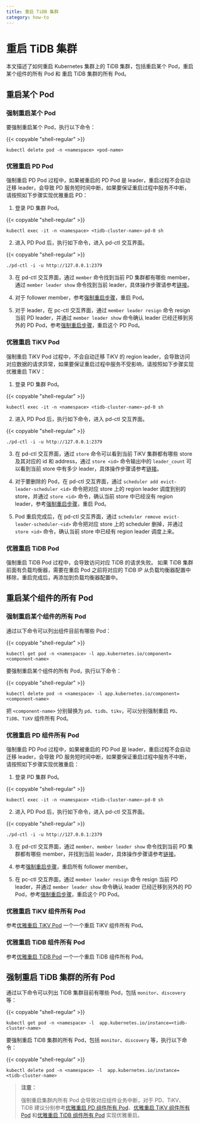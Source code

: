 ```yaml
---
title: 重启 TiDB 集群
category: how-to
---
```


# 重启 TiDB 集群

本文描述了如何重启 Kubernetes 集群上的 TiDB 集群，包括重启某个 Pod，重启某个组件的所有 Pod 和 重启 TiDB 集群的所有 Pod。

## 重启某个 Pod

### 强制重启某个 Pod

要强制重启某个 Pod，执行以下命令：

{{< copyable "shell-regular" >}}

```shell
kubectl delete pod -n <namespace> <pod-name>
```

### 优雅重启 PD Pod

强制重启 PD Pod 过程中，如果被重启的 PD Pod 是 leader，重启过程不会自动迁移 leader，会导致 PD 服务短时间中断，如果要保证重启过程中服务不中断，请按照如下步骤实现优雅重启 PD：

1. 登录 PD 集群 Pod。

{{< copyable "shell-regular" >}}

```shell
kubectl exec -it -n <namespace> <tidb-cluster-name>-pd-0 sh
```

2. 进入 PD Pod 后，执行如下命令，进入 pd-ctl 交互界面。

{{< copyable "shell-regular" >}}

```shell
./pd-ctl -i -u http://127.0.0.1:2379
```

3. 在 pd-ctl 交互界面，通过 `member` 命令找到当前 PD 集群都有哪些 member，通过 `member leader show` 命令找到当前 leader，具体操作步骤请参考[链接](https://pingcap.com/docs-cn/stable/reference/tools/pd-control/#member-delete--leader_priority--leader-show--resign--transfer-member_name)。

4. 对于 follower member，参考[强制重启步骤](#强制重启某个-Pod)，重启 Pod。

5. 对于 leader，在 pc-ctl 交互界面，通过 `member leader resign` 命令 resign 当前 PD leader，并通过 `member leader show` 命令确认 leader 已经迁移到另外的 PD Pod，参考[强制重启步骤](#强制重启某个-Pod)，重启这个 PD Pod。

### 优雅重启 TiKV Pod

强制重启 TiKV Pod 过程中，不会自动迁移 TiKV 的 region leader，会导致访问对应数据的请求异常，如果要保证重启过程中服务不受影响，请按照如下步骤实现优雅重启 TiKV：

1. 登录 PD 集群 Pod。

{{< copyable "shell-regular" >}}

```shell
kubectl exec -it -n <namespace> <tidb-cluster-name>-pd-0 sh
```

2. 进入 PD Pod 后，执行如下命令，进入 pd-ctl 交互界面。

{{< copyable "shell-regular" >}}

```shell
./pd-ctl -i -u http://127.0.0.1:2379
```

3. 在 pd-ctl 交互界面，通过 `store` 命令可以看到当前 TiKV 集群都有哪些 store 及其对应的 id 和 address，通过 `store <id>` 命令输出中的 `leader_count` 可以看到当前 store 中有多少 leader，具体操作步骤请参考[链接](https://pingcap.com/docs-cn/stable/reference/tools/pd-control/#store-delete--label--weight-store_id--jqquery-string)。

4. 对于要删除的 Pod，在 pd-ctl 交互界面，通过 `scheduler add evict-leader-scheduler <id>` 命令把对应 store 上的 region leader 调度到别的 store，并通过 `store <id>` 命令，确认当前 store 中已经没有 region leader，参考[强制重启步骤](#强制重启某个-Pod)，重启 Pod。

5. Pod 重启完成后，在 pd-ctl 交互界面，通过 `scheduler remove evict-leader-scheduler-<id>` 命令把对应 store 上的 scheduler 删掉，并通过 `store <id>` 命令，确认当前 store 中已经有 region leader 调度上来。

### 优雅重启 TiDB Pod

强制重启 TiDB Pod 过程中，会导致访问对应 TiDB 的请求失败。
如果 TiDB 集群前面有负载均衡器，需要在重启 Pod 之前将对应的 TiDB IP 从负载均衡器配置中移除，重启完成后，再添加到负载均衡器配置中。

## 重启某个组件的所有 Pod

### 强制重启某个组件的所有 Pod

通过以下命令可以列出组件目前有哪些 Pod：

{{< copyable "shell-regular" >}}

```shell
kubectl get pod -n <namespace> -l app.kubernetes.io/component=<component-name>
```

要强制重启某个组件的所有 Pod，执行以下命令：

{{< copyable "shell-regular" >}}

```shell
kubectl delete pod -n <namespace> -l app.kubernetes.io/component=<component-name>
```

把 `<component-name>` 分别替换为 `pd`、`tidb`、`tikv`，可以分别强制重启 `PD`、`TiDB`、`TiKV` 组件所有 Pod。

### 优雅重启 PD 组件所有 Pod

强制重启 PD Pod 过程中，如果被重启的 PD Pod 是 leader，重启过程不会自动迁移 leader，会导致 PD 服务短时间中断，如果要保证重启过程中服务不中断，请按照如下步骤实现优雅重启：

1. 登录 PD 集群 Pod。

{{< copyable "shell-regular" >}}

```shell
kubectl exec -it -n <namespace> <tidb-cluster-name>-pd-0 sh
```

2. 进入 PD Pod 后，执行如下命令，进入 pd-ctl 交互界面。

{{< copyable "shell-regular" >}}

```shell
./pd-ctl -i -u http://127.0.0.1:2379
```

3. 在 pd-ctl 交互界面，通过 `member`、`member leader show` 命令找到当前 PD 集群都有哪些 member，并找到当前 leader，具体操作步骤请参考[链接](https://pingcap.com/docs-cn/stable/reference/tools/pd-control/#member-delete--leader_priority--leader-show--resign--transfer-member_name)。

4. 参考[强制重启步骤](#强制重启某个-Pod)，重启所有 follower member。

5. 在 pc-ctl 交互界面，通过 `member leader resign` 命令 resign 当前 PD leader，并通过 `member leader show` 命令确认 leader 已经迁移到另外的 PD Pod，参考[强制重启步骤](#强制重启某个-Pod)，重启这个 PD Pod。

### 优雅重启 TiKV 组件所有 Pod

参考[优雅重启 TiKV Pod](#优雅重启-TiKV-Pod) 一个一个重启 TiKV 组件所有 Pod。

### 优雅重启 TiDB 组件所有 Pod

参考[优雅重启 TiDB Pod](#优雅重启-TiDB-Pod) 一个一个重启 TiDB 组件所有 Pod。

## 强制重启 TiDB 集群的所有 Pod

通过以下命令可以列出 TiDB 集群目前有哪些 Pod，包括 `monitor`、`discovery` 等：

{{< copyable "shell-regular" >}}

```shell
kubectl get pod -n <namespace> -l  app.kubernetes.io/instance=<tidb-cluster-name>
```

要强制重启 TiDB 集群的所有 Pod，包括 `monitor`、`discovery` 等，执行以下命令：

{{< copyable "shell-regular" >}}

```shell
kubectl delete pod -n <namespace> -l  app.kubernetes.io/instance=<tidb-cluster-name>
```

> **注意：**
>
> 强制重启集群内所有 Pod 会导致对应组件业务中断，对于 PD、TiKV、TiDB 建议分别参考[优雅重启 PD 组件所有 Pod](#优雅重启-PD-组件所有-Pod)、[优雅重启 TiKV 组件所有 Pod](#优雅重启-TiKV-组件所有-Pod) 和[优雅重启 TiDB 组件所有 Pod](#优雅重启-TiDB-组件所有-Pod) 实现优雅重启。